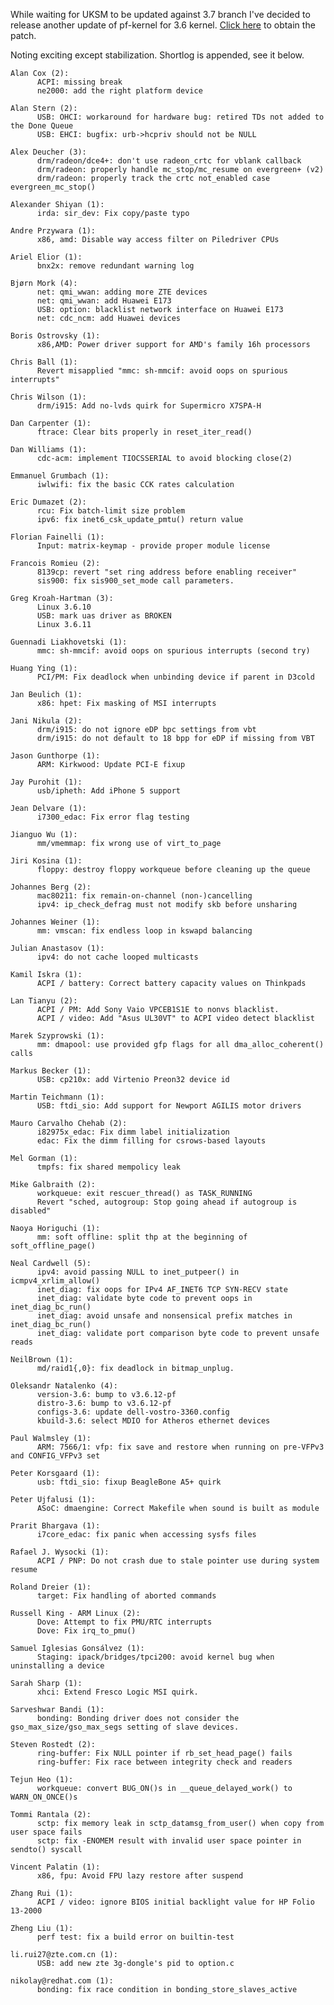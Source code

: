 While waiting for UKSM to be updated against 3.7 branch I've decided to
release another update of pf-kernel for 3.6 kernel. [Click
here](http://pf.natalenko.name/sources/3.6/patch-3.6.12-pf.bz2) to obtain the
patch.  
  
Noting exciting except stabilization. Shortlog is appended, see it below.  
  

    
    
    Alan Cox (2):  
          ACPI: missing break  
          ne2000: add the right platform device  
      
    Alan Stern (2):  
          USB: OHCI: workaround for hardware bug: retired TDs not added to the Done Queue  
          USB: EHCI: bugfix: urb->hcpriv should not be NULL  
      
    Alex Deucher (3):  
          drm/radeon/dce4+: don't use radeon_crtc for vblank callback  
          drm/radeon: properly handle mc_stop/mc_resume on evergreen+ (v2)  
          drm/radeon: properly track the crtc not_enabled case evergreen_mc_stop()  
      
    Alexander Shiyan (1):  
          irda: sir_dev: Fix copy/paste typo  
      
    Andre Przywara (1):  
          x86, amd: Disable way access filter on Piledriver CPUs  
      
    Ariel Elior (1):  
          bnx2x: remove redundant warning log  
      
    Bjørn Mork (4):  
          net: qmi_wwan: adding more ZTE devices  
          net: qmi_wwan: add Huawei E173  
          USB: option: blacklist network interface on Huawei E173  
          net: cdc_ncm: add Huawei devices  
      
    Boris Ostrovsky (1):  
          x86,AMD: Power driver support for AMD's family 16h processors  
      
    Chris Ball (1):  
          Revert misapplied "mmc: sh-mmcif: avoid oops on spurious interrupts"  
      
    Chris Wilson (1):  
          drm/i915: Add no-lvds quirk for Supermicro X7SPA-H  
      
    Dan Carpenter (1):  
          ftrace: Clear bits properly in reset_iter_read()  
      
    Dan Williams (1):  
          cdc-acm: implement TIOCSSERIAL to avoid blocking close(2)  
      
    Emmanuel Grumbach (1):  
          iwlwifi: fix the basic CCK rates calculation  
      
    Eric Dumazet (2):  
          rcu: Fix batch-limit size problem  
          ipv6: fix inet6_csk_update_pmtu() return value  
      
    Florian Fainelli (1):  
          Input: matrix-keymap - provide proper module license  
      
    Francois Romieu (2):  
          8139cp: revert "set ring address before enabling receiver"  
          sis900: fix sis900_set_mode call parameters.  
      
    Greg Kroah-Hartman (3):  
          Linux 3.6.10  
          USB: mark uas driver as BROKEN  
          Linux 3.6.11  
      
    Guennadi Liakhovetski (1):  
          mmc: sh-mmcif: avoid oops on spurious interrupts (second try)  
      
    Huang Ying (1):  
          PCI/PM: Fix deadlock when unbinding device if parent in D3cold  
      
    Jan Beulich (1):  
          x86: hpet: Fix masking of MSI interrupts  
      
    Jani Nikula (2):  
          drm/i915: do not ignore eDP bpc settings from vbt  
          drm/i915: do not default to 18 bpp for eDP if missing from VBT  
      
    Jason Gunthorpe (1):  
          ARM: Kirkwood: Update PCI-E fixup  
      
    Jay Purohit (1):  
          usb/ipheth: Add iPhone 5 support  
      
    Jean Delvare (1):  
          i7300_edac: Fix error flag testing  
      
    Jianguo Wu (1):  
          mm/vmemmap: fix wrong use of virt_to_page  
      
    Jiri Kosina (1):  
          floppy: destroy floppy workqueue before cleaning up the queue  
      
    Johannes Berg (2):  
          mac80211: fix remain-on-channel (non-)cancelling  
          ipv4: ip_check_defrag must not modify skb before unsharing  
      
    Johannes Weiner (1):  
          mm: vmscan: fix endless loop in kswapd balancing  
      
    Julian Anastasov (1):  
          ipv4: do not cache looped multicasts  
      
    Kamil Iskra (1):  
          ACPI / battery: Correct battery capacity values on Thinkpads  
      
    Lan Tianyu (2):  
          ACPI / PM: Add Sony Vaio VPCEB1S1E to nonvs blacklist.  
          ACPI / video: Add "Asus UL30VT" to ACPI video detect blacklist  
      
    Marek Szyprowski (1):  
          mm: dmapool: use provided gfp flags for all dma_alloc_coherent() calls  
      
    Markus Becker (1):  
          USB: cp210x: add Virtenio Preon32 device id  
      
    Martin Teichmann (1):  
          USB: ftdi_sio: Add support for Newport AGILIS motor drivers  
      
    Mauro Carvalho Chehab (2):  
          i82975x_edac: Fix dimm label initialization  
          edac: Fix the dimm filling for csrows-based layouts  
      
    Mel Gorman (1):  
          tmpfs: fix shared mempolicy leak  
      
    Mike Galbraith (2):  
          workqueue: exit rescuer_thread() as TASK_RUNNING  
          Revert "sched, autogroup: Stop going ahead if autogroup is disabled"  
      
    Naoya Horiguchi (1):  
          mm: soft offline: split thp at the beginning of soft_offline_page()  
      
    Neal Cardwell (5):  
          ipv4: avoid passing NULL to inet_putpeer() in icmpv4_xrlim_allow()  
          inet_diag: fix oops for IPv4 AF_INET6 TCP SYN-RECV state  
          inet_diag: validate byte code to prevent oops in inet_diag_bc_run()  
          inet_diag: avoid unsafe and nonsensical prefix matches in inet_diag_bc_run()  
          inet_diag: validate port comparison byte code to prevent unsafe reads  
      
    NeilBrown (1):  
          md/raid1{,0}: fix deadlock in bitmap_unplug.  
      
    Oleksandr Natalenko (4):  
          version-3.6: bump to v3.6.12-pf  
          distro-3.6: bump to v3.6.12-pf  
          configs-3.6: update dell-vostro-3360.config  
          kbuild-3.6: select MDIO for Atheros ethernet devices  
      
    Paul Walmsley (1):  
          ARM: 7566/1: vfp: fix save and restore when running on pre-VFPv3 and CONFIG_VFPv3 set  
      
    Peter Korsgaard (1):  
          usb: ftdi_sio: fixup BeagleBone A5+ quirk  
      
    Peter Ujfalusi (1):  
          ASoC: dmaengine: Correct Makefile when sound is built as module  
      
    Prarit Bhargava (1):  
          i7core_edac: fix panic when accessing sysfs files  
      
    Rafael J. Wysocki (1):  
          ACPI / PNP: Do not crash due to stale pointer use during system resume  
      
    Roland Dreier (1):  
          target: Fix handling of aborted commands  
      
    Russell King - ARM Linux (2):  
          Dove: Attempt to fix PMU/RTC interrupts  
          Dove: Fix irq_to_pmu()  
      
    Samuel Iglesias Gonsálvez (1):  
          Staging: ipack/bridges/tpci200: avoid kernel bug when uninstalling a device  
      
    Sarah Sharp (1):  
          xhci: Extend Fresco Logic MSI quirk.  
      
    Sarveshwar Bandi (1):  
          bonding: Bonding driver does not consider the gso_max_size/gso_max_segs setting of slave devices.  
      
    Steven Rostedt (2):  
          ring-buffer: Fix NULL pointer if rb_set_head_page() fails  
          ring-buffer: Fix race between integrity check and readers  
      
    Tejun Heo (1):  
          workqueue: convert BUG_ON()s in __queue_delayed_work() to WARN_ON_ONCE()s  
      
    Tommi Rantala (2):  
          sctp: fix memory leak in sctp_datamsg_from_user() when copy from user space fails  
          sctp: fix -ENOMEM result with invalid user space pointer in sendto() syscall  
      
    Vincent Palatin (1):  
          x86, fpu: Avoid FPU lazy restore after suspend  
      
    Zhang Rui (1):  
          ACPI / video: ignore BIOS initial backlight value for HP Folio 13-2000  
      
    Zheng Liu (1):  
          perf test: fix a build error on builtin-test  
      
    li.rui27@zte.com.cn (1):  
          USB: add new zte 3g-dongle's pid to option.c  
      
    nikolay@redhat.com (1):  
          bonding: fix race condition in bonding_store_slaves_active

